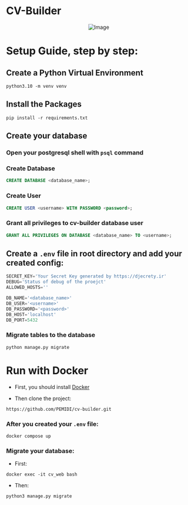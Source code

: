 # CV-Builder

<p align="center">
  <img src="img.png" alt="Image" />
</p>

#  Setup Guide, step by step:


## Create a Python Virtual Environment
```python3.10 -m venv venv``` 

## Install the Packages
```pip install -r requirements.txt```




## Create your database
### Open your postgresql shell with ```psql``` command

### Create Database
```sql
CREATE DATABASE <database_name>;
```

### Create User
```sql
CREATE USER <username> WITH PASSWORD <password>;
```

### Grant all privileges to cv-builder database user
```sql
GRANT ALL PRIVILEGES ON DATABASE <database_name> TO <username>;
```


## Create a `````.env````` file in root directory and add your created config:
```python
SECRET_KEY='Your Secret Key generated by https://djecrety.ir'
DEBUG='Status of debug of the proejct'
ALLOWED_HOSTS=''

DB_NAME='<database_name>'
DB_USER='<username>'
DB_PASSWORD='<password>'
DB_HOST='localhost'
DB_PORT=5432
```

### Migrate tables to the database
```python manage.py migrate```

# Run with Docker
* First, you should install [Docker](https://docs.docker.com/get-docker/) <br>

* Then clone the project:
```
https://github.com/PEMIDI/cv-builder.git
```

### After you created your ```.env``` file:
```
docker compose up
```

### Migrate your database:
* First:
```
docker exec -it cv_web bash
```
* Then:
```
python3 manage.py migrate
```